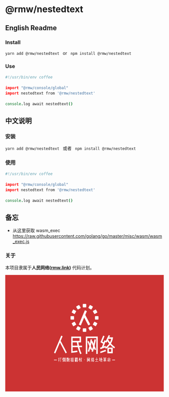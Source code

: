 <!-- 本文件由 ./make.md 自动生成，请不要直接修改此文件 -->

# @rmw/nestedtext

## English Readme

###  Install

```yarn add @rmw/nestedtext ``` or ``` npm install @rmw/nestedtext```

### Use

```coffee
#!/usr/bin/env coffee

import "@rmw/console/global"
import nestedtext from '@rmw/nestedtext'

console.log await nestedtext()
```

## 中文说明

###  安装

```yarn add @rmw/nestedtext ``` 或者 ``` npm install @rmw/nestedtext```

### 使用

```coffee
#!/usr/bin/env coffee

import "@rmw/console/global"
import nestedtext from '@rmw/nestedtext'

console.log await nestedtext()
```


## 备忘

* 从这里获取 wasm_exec
https://raw.githubusercontent.com/golang/go/master/misc/wasm/wasm_exec.js


### 关于

本项目隶属于**人民网络([rmw.link](//rmw.link))** 代码计划。

![人民网络](https://raw.githubusercontent.com/rmw-link/logo/master/rmw.red.bg.svg)